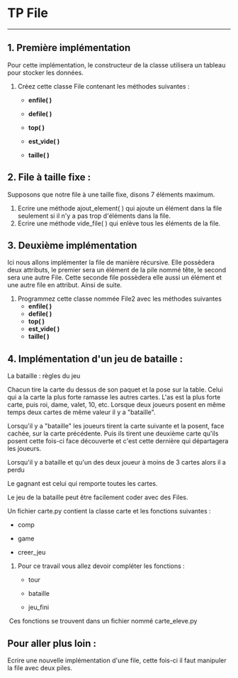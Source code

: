 # TP File

------

## 1. Première implémentation

Pour cette implémentation, le constructeur de la classe utilisera un tableau pour stocker les données.

1. Créez cette classe File contenant les méthodes suivantes :

   * **enfile( )**

   * **defile( )**

   * **top( )**

   * **est_vide( )**

   * **taille( )**

## 2. File à taille fixe :

Supposons que notre file à une taille fixe, disons 7 éléments maximum. 

1. Ecrire une méthode ajout_element( ) qui ajoute un élément dans la file seulement si il n'y a pas trop d'éléments dans la file.
2. Ecrire une méthode vide_file( ) qui enlève tous les éléments de la file.

## 3.  Deuxième implémentation

Ici nous allons implémenter la file de manière récursive. Elle possèdera deux attributs, le premier sera un élément de la pile nommé tête, le second sera une autre File. Cette seconde file possèdera elle aussi un élément et une autre file en attribut. Ainsi de suite.

1. Programmez cette classe nommée File2 avec les méthodes suivantes
   * **enfile( )**
   * **defile( )**
   * **top( )**
   * **est_vide( )**
   * **taille( )**

## 4. Implémentation d'un jeu de bataille :

La bataille : règles du jeu

Chacun tire la carte du dessus de son paquet et la pose sur la table. Celui qui a la carte la plus forte ramasse les autres cartes. L'as est la plus forte carte, puis roi, dame, valet, 10, etc. Lorsque deux joueurs posent en même temps deux cartes de même valeur il y a "bataille".

Lorsqu'il y a "bataille" les joueurs tirent la carte suivante et la posent, face cachée, sur la carte précédente. Puis ils tirent une deuxième carte qu'ils posent cette fois-ci face découverte et c'est cette dernière qui départagera les joueurs.

Lorsqu'il y a bataille et qu'un des deux joueur à moins de 3 cartes alors il a perdu

Le gagnant est celui qui remporte toutes les cartes. 

Le jeu de la bataille peut être facilement coder avec des Files. 

Un fichier carte.py contient la classe carte et les fonctions suivantes :

- comp
- game

- creer_jeu

1. Pour ce travail vous allez devoir compléter les fonctions :

   - tour 

   - bataille

   - jeu_fini

​	Ces fonctions se trouvent dans un fichier nommé carte_eleve.py

## Pour aller plus loin :

Ecrire une nouvelle implémentation d'une file, cette fois-ci il faut manipuler la file avec deux piles.